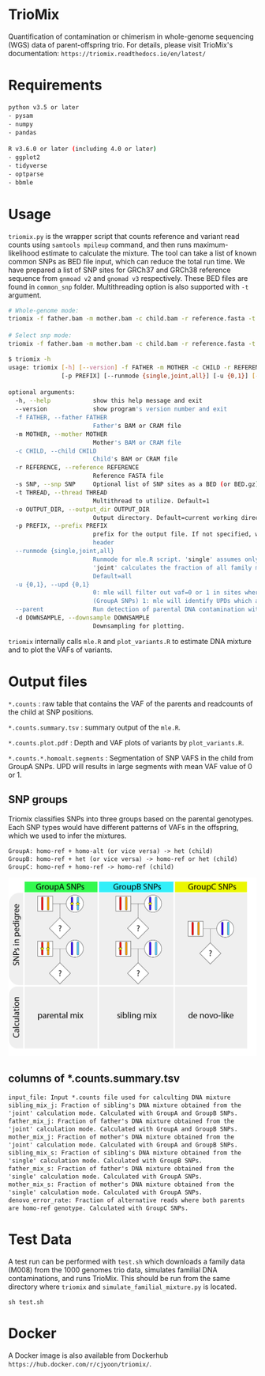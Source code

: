 # TrioMix
Quantification of contamination or chimerism in whole-genome sequencing (WGS) data of parent-offspring trio. 
For details, please visit TrioMix's documentation: `https://triomix.readthedocs.io/en/latest/`


# Requirements
```bash
python v3.5 or later
- pysam
- numpy
- pandas

R v3.6.0 or later (including 4.0 or later)
- ggplot2
- tidyverse
- optparse
- bbmle
```
# Usage
`triomix.py` is the wrapper script that counts reference and variant read counts using `samtools mpileup` command, and then runs maximum-likelihood estimate to calculate the mixture. The tool can take a list of known common SNPs as BED file input, which can reduce the total run time. We have prepared a list of SNP sites for GRCh37 and GRCh38 reference sequence from `gnmoad v2` and `gnomad v3` respectively. These BED files are found in `common_snp` folder. Multithreading option is also supported with `-t` argument. 


```bash
# Whole-genome mode:
triomix -f father.bam -m mother.bam -c child.bam -r reference.fasta -t 4

# Select snp mode:
triomix -f father.bam -m mother.bam -c child.bam -r reference.fasta -t 4 -s common_snp/grch38_common_snp.bed.gz

```


```bash
$ triomix -h
usage: triomix [-h] [--version] -f FATHER -m MOTHER -c CHILD -r REFERENCE [-s SNP] [-t THREAD] [-o OUTPUT_DIR]
               [-p PREFIX] [--runmode {single,joint,all}] [-u {0,1}] [--parent] [-d DOWNSAMPLE]

optional arguments:
  -h, --help            show this help message and exit
  --version             show program's version number and exit
  -f FATHER, --father FATHER
                        Father's BAM or CRAM file
  -m MOTHER, --mother MOTHER
                        Mother's BAM or CRAM file
  -c CHILD, --child CHILD
                        Child's BAM or CRAM file
  -r REFERENCE, --reference REFERENCE
                        Reference FASTA file
  -s SNP, --snp SNP     Optional list of SNP sites as a BED (or BED.gz) file
  -t THREAD, --thread THREAD
                        Multithread to utilize. Default=1
  -o OUTPUT_DIR, --output_dir OUTPUT_DIR
                        Output directory. Default=current working directory
  -p PREFIX, --prefix PREFIX
                        prefix for the output file. If not specified, will use the SM tag from the child bam's
                        header
  --runmode {single,joint,all}
                        Runmode for mle.R script. 'single' assumes only 1 contamination source within family.
                        'joint' calculates the fraction of all family members jointly. 'all' runs both modes.
                        Default=all
  -u {0,1}, --upd {0,1}
                        0: mle will filter out vaf=0 or 1 in sites where parental genotypes are homo-ref + homo-alt
                        (GroupA SNPs) 1: mle will identify UPDs which appears as contamination. Default=1
  --parent              Run detection of parental DNA contamination with child's DNA
  -d DOWNSAMPLE, --downsample DOWNSAMPLE
                        Downsampling for plotting.
```
`triomix` internally calls `mle.R` and `plot_variants.R` to estimate DNA mixture and to plot the VAFs of variants.


# Output files
`*.counts` : raw table that contains the VAF of the parents and readcounts of the child at SNP positions. 

`*.counts.summary.tsv` : summary output of the `mle.R`. 

`*.counts.plot.pdf` : Depth and VAF plots of variants by `plot_variants.R`. 

`*.counts.*.homoalt.segments` : Segmentation of SNP VAFS in the child from GroupA SNPs. UPD will results in large segments with mean VAF value of 0 or 1. 

## SNP groups
Triomix classifies SNPs into three groups based on the parental genotypes. Each SNP types would have different patterns of VAFs in the offspring, which we used to infer the mixtures. 
```
GroupA: homo-ref + homo-alt (or vice versa) -> het (child)
GroupB: homo-ref + het (or vice versa) -> homo-ref or het (child)
GroupC: homo-ref + homo-ref -> homo-ref (child)
```
![SNP groups](images/snp_groups.png "SNP groups")

## columns of *.counts.summary.tsv
```
input_file: Input *.counts file used for calculting DNA mixture
sibling_mix_j: Fraction of sibling's DNA mixture obtained from the 'joint' calculation mode. Calculated with GroupA and GroupB SNPs.
father_mix_j: Fraction of father's DNA mixture obtained from the 'joint' calculation mode. Calculated with GroupA and GroupB SNPs.
mother_mix_j: Fraction of mother's DNA mixture obtained from the 'joint' calculation mode. Calculated with GroupA and GroupB SNPs.
sibling_mix_s: Fraction of sibling's DNA mixture obtained from the 'single' calculation mode. Calculated with GroupB SNPs.
father_mix_s: Fraction of father's DNA mixture obtained from the 'single' calculation mode. Calculated with GroupA SNPs.
mother_mix_s: Fraction of mother's DNA mixture obtained from the 'single' calculation mode. Calculated with GroupA SNPs.
denovo_error_rate: Fraction of alternative reads where both parents are homo-ref genotype. Calculated with GroupC SNPs.
```

# Test Data
A test run can be performed with `test.sh` which downloads a family data (M008) from the 1000 genomes trio data, simulates familial DNA contaminations, and runs TrioMix. This should be run from the same directory where `triomix` and `simulate_familial_mixture.py` is located.
```
sh test.sh
```


# Docker
A Docker image is also available from Dockerhub `https://hub.docker.com/r/cjyoon/triomix/`. 

